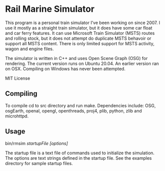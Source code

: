 # Rail Marine Simulator

This program is a personal train simulator I've been working on since 2007.
I use it mostly as a straight train simulator, but it does have some
car float and car ferry features.  It can use Microsoft Train Simulator (MSTS)
routes and rolling stock, but it does not attempt do duplicate MSTS behavoir
or support all MSTS content.  There is only limited support for MSTS
activity, wagon and engine files.

The simulator is written in C++ and uses Open Scene Graph (OSG) for rendering.
The current version runs on Ubuntu 20.04.  An earlier version ran on OSX.
Compiling on Windows has never been attempted.

MIT License

## Compiling

To compile cd to src directory and run make.  Dependencies include: OSG,
osgEarth, openal, opengl, openthreads, proj4, plib, python, zlib and
microhttpd.

## Usage

bin/rmsim *startupFile* *[options]*

The startup file is a text file of commands used to initialize the simulation.
The options are text strings defined in the startup file.  See the examples
directory for sample startup files.
